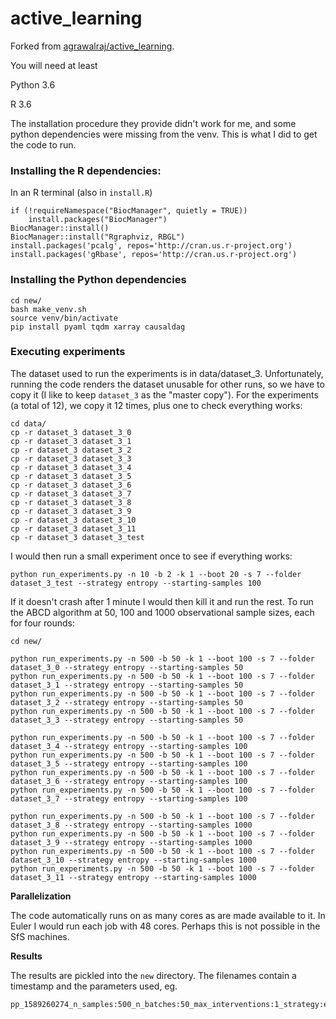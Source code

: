 # active_learning

Forked from [agrawalraj/active_learning](https://github.com/agrawalraj/active_learning).

You will need at least

Python 3.6

R 3.6

The installation procedure they provide didn't work for me, and some python dependencies were missing from the venv. This is what I did to get the code to run.

### Installing the R dependencies:

In an R terminal (also in `install.R`)

```
if (!requireNamespace("BiocManager", quietly = TRUE))
    install.packages("BiocManager")
BiocManager::install()
BiocManager::install("Rgraphviz, RBGL")
install.packages('pcalg', repos='http://cran.us.r-project.org')
install.packages('gRbase', repos='http://cran.us.r-project.org')
```

### Installing the Python dependencies

```
cd new/
bash make_venv.sh
source venv/bin/activate
pip install pyaml tqdm xarray causaldag
```

### Executing experiments

The dataset used to run the experiments is in data/dataset_3. Unfortunately, running the code renders the dataset unusable for other runs, so we have to copy it (I like to keep `dataset_3` as the "master copy"). For the experiments (a total of 12), we copy it 12 times, plus one to check everything works:

```
cd data/
cp -r dataset_3 dataset_3_0
cp -r dataset_3 dataset_3_1
cp -r dataset_3 dataset_3_2
cp -r dataset_3 dataset_3_3
cp -r dataset_3 dataset_3_4
cp -r dataset_3 dataset_3_5
cp -r dataset_3 dataset_3_6
cp -r dataset_3 dataset_3_7
cp -r dataset_3 dataset_3_8
cp -r dataset_3 dataset_3_9
cp -r dataset_3 dataset_3_10
cp -r dataset_3 dataset_3_11
cp -r dataset_3 dataset_3_test
```

I would then run a small experiment once to see if everything works:

```
python run_experiments.py -n 10 -b 2 -k 1 --boot 20 -s 7 --folder dataset_3_test --strategy entropy --starting-samples 100
```

If it doesn't crash after 1 minute I would then kill it and run the rest. To run the ABCD algorithm at 50, 100 and 1000 observational sample sizes, each for four rounds:

```
cd new/

python run_experiments.py -n 500 -b 50 -k 1 --boot 100 -s 7 --folder dataset_3_0 --strategy entropy --starting-samples 50
python run_experiments.py -n 500 -b 50 -k 1 --boot 100 -s 7 --folder dataset_3_1 --strategy entropy --starting-samples 50
python run_experiments.py -n 500 -b 50 -k 1 --boot 100 -s 7 --folder dataset_3_2 --strategy entropy --starting-samples 50
python run_experiments.py -n 500 -b 50 -k 1 --boot 100 -s 7 --folder dataset_3_3 --strategy entropy --starting-samples 50

python run_experiments.py -n 500 -b 50 -k 1 --boot 100 -s 7 --folder dataset_3_4 --strategy entropy --starting-samples 100
python run_experiments.py -n 500 -b 50 -k 1 --boot 100 -s 7 --folder dataset_3_5 --strategy entropy --starting-samples 100
python run_experiments.py -n 500 -b 50 -k 1 --boot 100 -s 7 --folder dataset_3_6 --strategy entropy --starting-samples 100
python run_experiments.py -n 500 -b 50 -k 1 --boot 100 -s 7 --folder dataset_3_7 --strategy entropy --starting-samples 100

python run_experiments.py -n 500 -b 50 -k 1 --boot 100 -s 7 --folder dataset_3_8 --strategy entropy --starting-samples 1000
python run_experiments.py -n 500 -b 50 -k 1 --boot 100 -s 7 --folder dataset_3_9 --strategy entropy --starting-samples 1000
python run_experiments.py -n 500 -b 50 -k 1 --boot 100 -s 7 --folder dataset_3_10 --strategy entropy --starting-samples 1000
python run_experiments.py -n 500 -b 50 -k 1 --boot 100 -s 7 --folder dataset_3_11 --strategy entropy --starting-samples 1000
```

**Parallelization**

The code automatically runs on as many cores as are made available to it. In Euler I would run each job with 48 cores. Perhaps this is not possible in the SfS machines.

**Results**

The results are pickled into the `new` directory. The filenames contain a timestamp and the parameters used, eg.

```
pp_1589260274_n_samples:500_n_batches:50_max_interventions:1_strategy:entropy_intervention_strength:5.0_starting_samples:100_target:0_intervention_type:gauss_target_allowed:True.pickle
```
